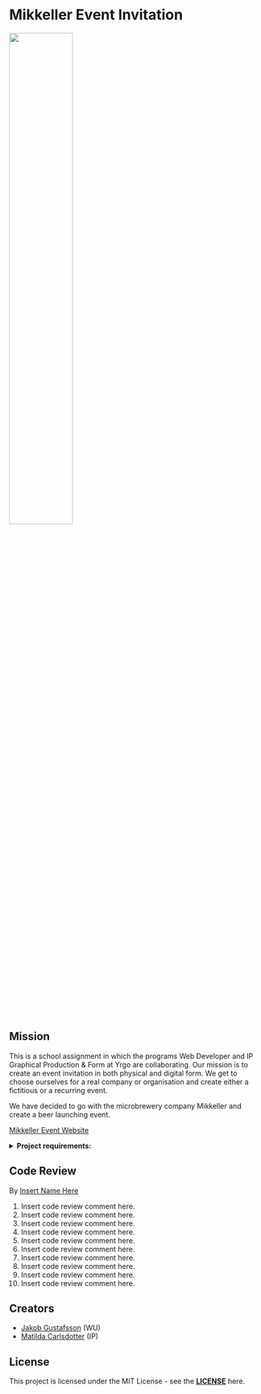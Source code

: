 # Mikkeller Event Invitation

<img src="https://i.imgur.com/YsiROuX.gif"  width="50%">

## Mission

This is a school assignment in which the programs Web Developer and IP Graphical Production & Form at Yrgo are collaborating.
Our mission is to create an event invitation in both physical and digital form.
We get to choose ourselves for a real company or organisation and create either a fictitious or a recurring event.

We have decided to go with the microbrewery company Mikkeller and create a beer launching event.

[Mikkeller Event Website](https://ipwu-event.netlify.app/)

<details><summary><strong>Project requirements:</strong></b></summary>

- A unique <strong><ins>landing page</ins></strong> that follows the same graphic manner of the chosen company.
- The website needs to be responsive and built mobile-first and follow the accessibility standard WCAG (https://a11yproject.com/checklist/).
- It must contain at least five animations, one of which is an in-animation when the page is first displayed.
- It should have a CTA where visitors can sign up via a form to the event. This form only needs to be shown visually.
- The landing page should be personalized via a link that can be sent out with query parameters. Suggestions for at least two ways to personify the site via the link such as name, country, pictures, occupational group, etc.
- The website should be built statically through HTML, CSS, and JavaScript.
- From day one, the website should be pushed up to a public repository on GitHub.
- The website should upload to a hosting service such as. Netlify, Vercel or GitHub Pages.
- The website should be optimized and have as high a score as possible on https://web.dev/ (optimize images, CSS and JS, tips are to use construction tools such as Parcel).
- Each group must submit a review of another group the day before the presentation. Code reviews must be submitted with a pull request.

</details>

## Code Review

By [Insert Name Here](https://github.com/gusjak)

1. Insert code review comment here.
2. Insert code review comment here.
3. Insert code review comment here.
4. Insert code review comment here.
5. Insert code review comment here.
6. Insert code review comment here.
7. Insert code review comment here.
8. Insert code review comment here.
9. Insert code review comment here.
10. Insert code review comment here.

## Creators

- [Jakob Gustafsson](https://github.com/gusjak) (WU)
- [Matilda Carlsdotter](https://github.com/gusjak/event-page) (IP)

## License

This project is licensed under the MIT License - see the **[LICENSE](https://github.com/gusjak/event-page/blob/main/LICENSE)** here.
